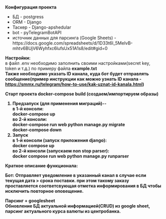 <b>Конфигурация проекта</b><br>
<ul>
<li>БД - postgress</li>
<li>ORM - Django</li>
<li>Таскер - Django-apshedular </li>
<li>bot - pyTelegramBotAPI</li>
<li>источник данных для парсинга (Google Sheets) - https://docs.google.com/spreadsheets/d/1D33t6I_5MeIvB-mhtv6BUjV6Wyhfxc6lufsUx51A1s8/edit#gid=0</li>
</ul>

<b>Настройки:</b><br>
в файл .env необходимо заполнить своими настройками(secret key, token и т.д.) по примеру файла <b>example.txt<b></br>
Также необходимо указать ID канала, куда бот будет отправлять сообщение(пример инструкции как можно узнать ID канала - https://smmx.ru/telegram/how-to-use/kak-uznat-id-kanala.html)</br>

<b>Старт проекта</b>
docker-compose build (создаем/импортируем образы) <br>
<ol>
<li>
Предзапуск (для применения миграций)--<br>
в 1-й консоли:<br>
docker-compose up<br>
во 2-й консоли:<br>
docker-compose run web python manage.py migrate<br>
docker-compose down<br>
 </li>
<li>
Запуск<br>
в 1-й консоли (запуск приложения django):<br>
docker compose up<br>
во 2-й консоли (запускаем non stop parser):<br>
docker compose run web python manage.py runparser<br>
  </li>
</ol>
<b>Краткое описание функционала:</b><br>

<b>Бот:</b> Отправляет уведомление в указанный канал в случае если текущая дата > срока поставки. при этом такому заказу проставляется соответсвующая отметка информирования в БД чтобы исключить повторное оповещение.<br>

<b>Парсинг + googlesheet</b><br>
Обновление БД актуальной информацией(CRUD) из google sheet, парсинг актуального курса валюты из центробанка.
